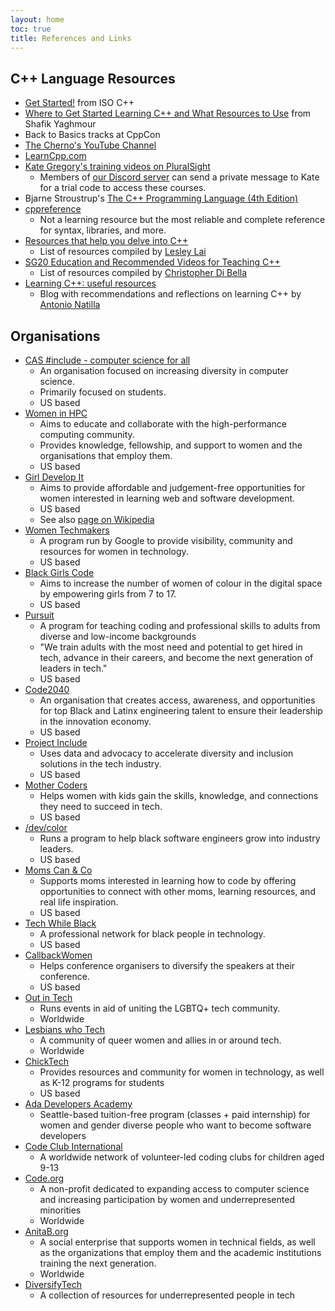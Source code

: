 ```yaml
---
layout: home
toc: true
title: References and Links
---
```


<!-- ## Twitter Lists and Accounts -->

<!-- ## Reading Material -->

<!-- ## PodCasts and YouTube channels -->

## C++ Language Resources

* [Get Started!](https://isocpp.org/get-started) from ISO C++ 
* [Where to Get Started Learning C++ and What Resources to Use](https://shafik.github.io/c++/learning/2019/09/05/getting_started_learning_cpp.html) from Shafik Yaghmour
* Back to Basics tracks at CppCon
* [The Cherno's YouTube Channel](https://www.youtube.com/c/TheChernoProject/playlists)
* [LearnCpp.com](https://www.learncpp.com)
* [Kate Gregory's training videos on PluralSight](https://www.pluralsight.com/authors/kate-gregory)
    * Members of [our Discord server](/discord/) can send a private message to Kate for a trial code to access these courses.
* Bjarne Stroustrup's [The C++ Programming Language (4th Edition)](https://www.stroustrup.com/4th.html)
* [cppreference](https://en.cppreference.com/w/)
    * Not a learning resource but the most reliable and complete reference for syntax, libraries, and more.
* [Resources that help you delve into C++](https://lesleylai.info/en/delve_into_cpp/)
    * List of resources compiled by [Lesley Lai](https://lesleylai.info/)
* [SG20 Education and Recommended Videos for Teaching C++](https://www.cjdb.com.au/sg20-and-videos)
    * List of resources compiled by [Christopher Di Bella](https://www.cjdb.com.au/)
* [Learning C++: useful resources](https://aslynatilla.github.io/2021/01/25/learning-cpp.html)
    * Blog with recommendations and reflections on learning C++ by [Antonio Natilla](https://aslynatilla.github.io/)

## Organisations

* [CAS #include - computer science for all](http://www.computingatschool.org.uk/custom_pages/270-cas-include)
  * An organisation focused on increasing diversity in computer science.
  * Primarily focused on students.
  * US based
* [Women in HPC](https://www.womeninhpc.org/)
  * Aims to educate and collaborate with the high-performance computing community.
  * Provides knowledge, fellowship, and support to women and the organisations that employ them.
  * US based
* [Girl Develop It](https://www.girldevelopit.com/)
  * Aims to provide affordable and judgement-free opportunities for women interested in learning web and software development.
  * US based
  * See also [page on Wikipedia](https://en.wikipedia.org/wiki/Girl_Develop_It)
* [Women Techmakers](https://www.womentechmakers.com/)
  * A program run by Google to provide visibility, community and resources for women in technology.
  * US based
* [Black Girls Code](http://www.blackgirlscode.com/)
  * Aims to increase the number of women of colour in the digital space by empowering girls from 7 to 17.
  * US based
* [Pursuit](https://www.pursuit.org)
  * A program for teaching coding and professional skills to adults from diverse and low-income backgrounds
  * "We train adults with the most need and potential to get hired in tech, advance in their careers, and become the next generation of leaders in tech."
  * US based
* [Code2040](http://www.code2040.org/)
  * An organisation that creates access, awareness, and opportunities for top Black and Latinx engineering talent to ensure their leadership in the innovation economy.
  * US based
* [Project Include](http://projectinclude.org/)
  * Uses data and advocacy to accelerate diversity and inclusion solutions in the tech industry.
  * US based
* [Mother Coders](http://www.mothercoders.org/)
  * Helps women with kids gain the skills, knowledge, and connections they need to succeed in tech.
  * US based
* [/dev/color](https://www.devcolor.org/)
  * Runs a program to help black software engineers grow into industry leaders.
  * US based
* [Moms Can & Co](https://www.momscan.co/)
  * Supports moms interested in learning how to code by offering opportunities to connect with other moms, learning resources, and real life inspiration.
  * US based
* [Tech While Black](https://techwhileblack.com/)
  * A professional network for black people in technology.
  * US based
* [CallbackWomen](http://www.callbackwomen.com/)
  * Helps conference organisers to diversify the speakers at their conference.
  * US based
* [Out in Tech](https://outintech.com/)
  * Runs events in aid of uniting the LGBTQ+ tech community.
  * Worldwide
* [Lesbians who Tech](https://lesbianswhotech.org/)
  * A community of queer women and allies in or around tech.
  * Worldwide
* [ChickTech](https://chicktech.org)
  * Provides resources and community for women in technology, as well as K-12 programs for students
  * US based
* [Ada Developers Academy](https://adadevelopersacademy.org/)
  * Seattle-based tuition-free program (classes + paid internship) for women and gender diverse people who want to become software developers
* [Code Club International](https://www.codeclubworld.org/)
  * A worldwide network of volunteer-led coding clubs for children aged 9-13
* [Code.org](https://code.org/)
  * A non-profit dedicated to expanding access to computer science and increasing participation by women and underrepresented minorities
  * Worldwide
* [AnitaB.org](https://anitab.org/)
  * A social enterprise that supports women in technical fields, as well as the organizations that employ them and the academic institutions training the next generation.
  * Worldwide
* [DiversifyTech](https://www.diversifytech.co)
  * A collection of resources for underrepresented people in tech
